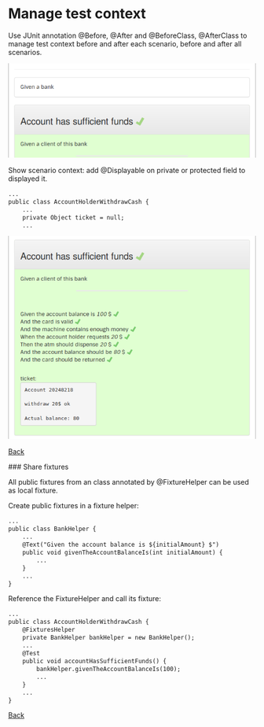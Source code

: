 # Manage test context

Use JUnit annotation @Before, @After and @BeforeClass, @AfterClass to manage test context before and after each scenario, before and after all scenarios.

![Manage context](./images/ManageContext.png "Manage context")

Show scenario context: add @Displayable on private or protected field to displayed it.

    ...
	public class AccountHolderWithdrawCash {
	    ...
        private Object ticket = null;
        ...

![Display context](./images/DisplayContext.png "Display context")

[Back](./README.md)

### Share fixtures

All public fixtures from an class annotated by @FixtureHelper can be used as local fixture.

Create public fixtures in a fixture helper: 

    ...
	public class BankHelper {
		...
	    @Text("Given the account balance is ${initialAmount} $")
	    public void givenTheAccountBalanceIs(int initialAmount) {
	        ...
	    }
    	...
	}

Reference the FixtureHelper and call its fixture: 

	...
	public class AccountHolderWithdrawCash {
		@FixturesHelper
	    private BankHelper bankHelper = new BankHelper();
		...
		@Test
    	public void accountHasSufficientFunds() {
        	bankHelper.givenTheAccountBalanceIs(100);
        	...
        }
        ...
    }

[Back](./README.md#other-fixtures)
